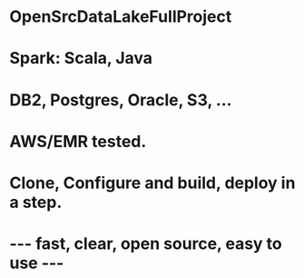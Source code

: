 # OpenSrcDataLakeFullProject
# Spark: Scala, Java
# DB2, Postgres, Oracle, S3, ...
# AWS/EMR tested. 
# Clone, Configure and build, deploy in a step. 
# --- fast, clear, open source, easy to use --- 
